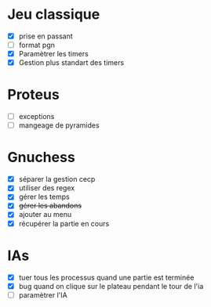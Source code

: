 # Jeu classique
 - [x] prise en passant
 - [ ] format pgn
 - [x] Paramètrer les timers
 - [x] Gestion plus standart des timers

# Proteus
 - [ ] exceptions
 - [ ] mangeage de pyramides

# Gnuchess
 - [x] séparer la gestion cecp
 - [x] utiliser des regex
 - [x] gérer les temps
 - [x] ~~gérer les abandons~~
 - [x] ajouter au menu
 - [x] récupérer la partie en cours

# IAs
 - [x] tuer tous les processus quand une partie est terminée
 - [x] bug quand on clique sur le plateau pendant le tour de l'ia
 - [ ] paramètrer l'IA
